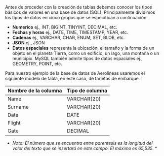 Antes de proceder con la creación de tablas debemos conocer los tipos básicos de valores en una base de datos (SQL). Principalmente dividimos los tipos de datos en cinco grupos que se especifican a continuación:
* **Numerico** ej., INT, BIGINT, TINYINT, DECIMAL, etc.
* **Fechas y horas** ej., DATE, TIME, TIMESTAMP, YEAR, etc.
* **Cadenas** ej.,  VARCHAR, CHAR, ENUM, SET, BLOB, etc.
* **JSON** ej., JSON
* **Datos espaciales** representa la ubicación, el tamaño y la forma de un objeto en el planeta Tierra, como un edificio, un lago, una montaña o un municipio. MySQL también admite tipos de datos espaciales ej., GEOMETRY, POINT, etc.

Para nuestro ejemplo de la base de datos de Aerolineas usaremos el siguiente modelo de tabla, en este caso, de tarjetas de embarque:

| Nombre de la columna  | Tipo de columna    | 
|-----------------------|--------------------|
| Name                  | VARCHAR(20)        | 
| Surname               | VARCHAR(20)        | 
| Date                  | DATE               |
| Flight                | VARCHAR(20)        | 
| Gate                  | DECIMAL            | 

* *Nota: El número que se encuentra entre parentesis es la longitud del valor del texto que se insertará en este campo. El máximo es 65,535*. * 
